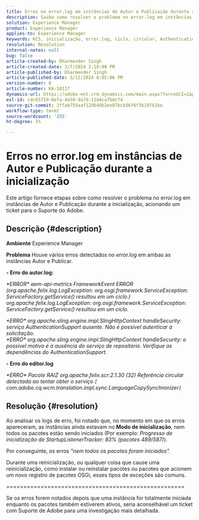 ```yaml
---
title: Erros no error.log em instâncias de Autor e Publicação durante a inicialização
description: Saiba como resolver o problema no error.log em instâncias de Autor e Publicação durante a inicialização.
solution: Experience Manager
product: Experience Manager
applies-to: Experience Manager
keywords: KCS, inicialização, error.log, ciclo, circular, AuthenticationSupport, erros, Instâncias do autor, Instância de publicação, Perguntas frequentes
resolution: Resolution
internal-notes: null
bug: false
article-created-by: Dharmender Singh
article-created-date: 3/7/2024 2:10:08 PM
article-published-by: Dharmender Singh
article-published-date: 3/12/2024 8:05:06 PM
version-number: 8
article-number: KA-18117
dynamics-url: https://adobe-ent.crm.dynamics.com/main.aspx?forceUCI=1&pagetype=entityrecord&etn=knowledgearticle&id=a9330262-8cdc-ee11-904d-6045bd006d92
exl-id: cdc65719-0efa-4e50-9a7d-1144ca7bdcf4
source-git-commit: 2ffab755aaf12d64db2ee07bcb36f6f3b19761be
workflow-type: tm+mt
source-wordcount: '255'
ht-degree: 1%

---
```


# Erros no error.log em instâncias de Autor e Publicação durante a inicialização


Este artigo fornece etapas sobre como resolver o problema no error.log em instâncias de Autor e Publicação durante a inicialização, acionando um ticket para o Suporte do Adobe.

## Descrição {#description}


<b>Ambiente</b>
Experience Manager

<b>Problema</b>
Houve vários erros detectados no *error.log* em ambas as instâncias Autor e Publicar.

<b>- Erro do autor.log:</b>

*\*ERROR\* aem-api-metrics FrameworkEvent ERROR (org.apache.felix.log.LogException: org.osgi.framework.ServiceException: ServiceFactory.getService() resultou em um ciclo.)
<br>org.apache.felix.log.LogException: org.osgi.framework.ServiceException: ServiceFactory.getService() resultou em um ciclo.*



*\*ERRO\* org.apache.sling.engine.impl.SlingHttpContext handleSecurity: serviço AuthenticationSupport ausente. Não é possível autenticar a solicitação.
<br>\*ERRO\* org.apache.sling.engine.impl.SlingHttpContext handleSecurity: o possível motivo é a ausência do serviço de repositório. Verifique as dependências do AuthenticationSupport.*



<b>- Erro do editor.log</b>

*\*ERRO\* Pacote RAIZ org.apache.felix.scr:2.1.30 (32) Referência circular detectada ao tentar obter o serviço `[` com.adobe.cq.wcm.translation.impl.sync.LanguageCopySynchronizer`]`*






## Resolução {#resolution}


Ao analisar os logs de erro, foi notado que, no momento em que os erros apareceram, as instâncias ainda estavam no <b>Modo de inicialização</b>, nem todos os pacotes estão sendo iniciados (Por exemplo: *Progresso de inicialização de StartupListenerTracker: 83% (pacotes 489/587)*).

Por conseguinte, os erros *&quot;nem todos os pacotes foram iniciados&quot;.*

Durante uma reinicialização, ou qualquer coisa que cause uma reinicialização, como instalar ou reinstalar pacotes ou pacotes que acionem um novo registro de pacotes OSGi, esses tipos de exceções são comuns.



====================================================

Se os erros forem notados depois que uma instância for totalmente iniciada enquanto os pacotes também estiverem ativos, seria aconselhável um ticket com Suporte de Adobe para uma investigação mais detalhada.

